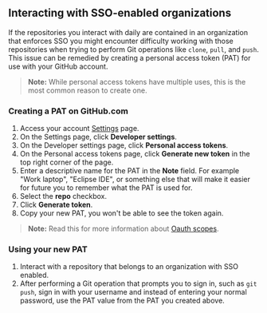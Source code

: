 ## Interacting with SSO-enabled organizations

If the repositories you interact with daily are contained in an organization that enforces SSO you might encounter difficulty working with those repositories when trying to perform Git operations like `clone`, `pull`, and `push`. This issue can be remedied by creating a personal access token (PAT) for use with your GitHub account.

> **Note:** While personal access tokens have multiple uses, this is the most common reason to create one.

### Creating a PAT on GitHub.com

1. Access your account [Settings](https://github.com/settings/profile) page.
1. On the Settings page, click **Developer settings**.
1. On the Developer settings page, click **Personal access tokens**.
1. On the Personal access tokens page, click **Generate new token** in the top right corner of the page.
1. Enter a descriptive name for the PAT in the **Note** field. For example "Work laptop", "Eclipse IDE", or something else that will make it easier for future you to remember what the PAT is used for.
1. Select the **repo** checkbox.
1. Click **Generate token**.
1. Copy your new PAT, you won't be able to see the token again.

> **Note:** Read this for more information about [Oauth scopes](https://docs.github.com/apps/building-oauth-apps/scopes-for-oauth-apps/).

### Using your new PAT

1. Interact with a repository that belongs to an organization with SSO enabled.
1. After performing a Git operation that prompts you to sign in, such as `git push`, sign in with your username and instead of entering your normal password, use the PAT value from the PAT you created above.
